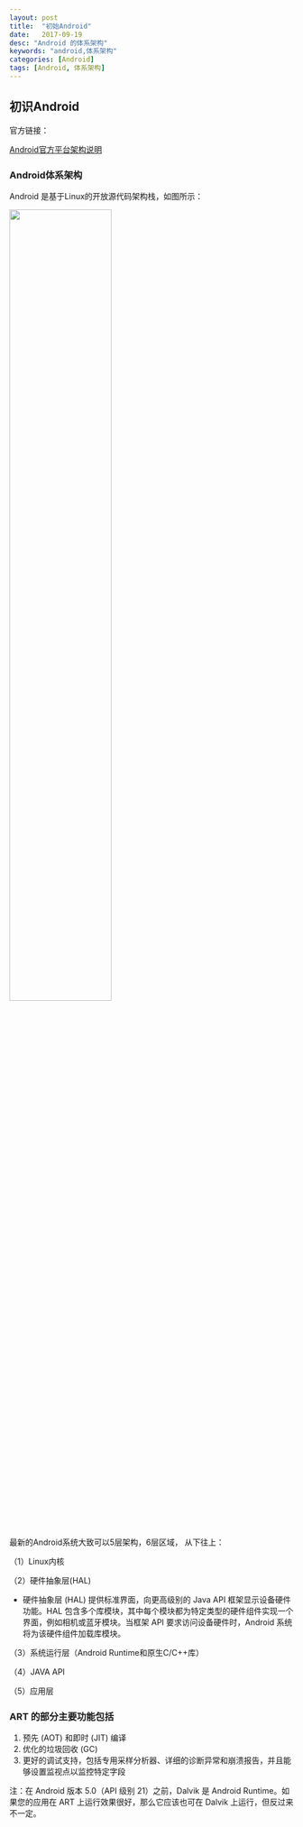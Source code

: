 ```yaml
---
layout: post
title:  "初始Android"
date:   2017-09-19
desc: "Android 的体系架构"
keywords: "android,体系架构"
categories: [Android]
tags: [Android, 体系架构]
---
```


## 初识Android

官方链接：

<a href='https://developer.android.com/guide/platform/index.html?hl=zh-cn' target='_blank'>Android官方平台架构说明</a>


### Android体系架构

Android 是基于Linux的开放源代码架构栈，如图所示：

<img src="{{'/android-stack_2x.png' | prepend: site.img_path}}" width="60%" >

最新的Android系统大致可以5层架构，6层区域， 从下往上：

（1）Linux内核

（2）硬件抽象层(HAL)
    
* 硬件抽象层 (HAL) 提供标准界面，向更高级别的 Java API 框架显示设备硬件功能。HAL 包含多个库模块，其中每个模块都为特定类型的硬件组件实现一个界面，例如相机或蓝牙模块。当框架 API 要求访问设备硬件时，Android 系统将为该硬件组件加载库模块。

（3）系统运行层（Android Runtime和原生C/C++库）

（4）JAVA API

（5）应用层


### ART 的部分主要功能包括

1. 预先 (AOT) 和即时 (JIT) 编译
2. 优化的垃圾回收 (GC)
3. 更好的调试支持，包括专用采样分析器、详细的诊断异常和崩溃报告，并且能够设置监视点以监控特定字段

注：在 Android 版本 5.0（API 级别 21）之前，Dalvik 是 Android Runtime。如果您的应用在 ART 上运行效果很好，那么它应该也可在 Dalvik 上运行，但反过来不一定。
